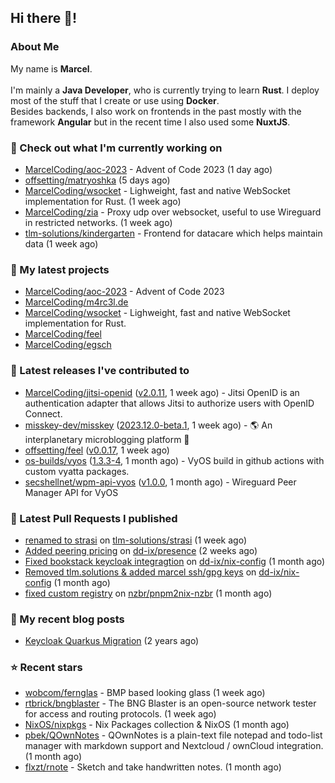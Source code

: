 ## Hi there 👋!




### About Me

My name is **Marcel**.
<br><br>
I'm mainly a **Java Developer**, who is currently trying to learn **Rust**. I deploy most of the stuff that I create or use using **Docker**.
<br>
Besides backends, I also work on frontends in the past mostly with the framework **Angular** but in the recent time I also used some **NuxtJS**. 



### 👷 Check out what I'm currently working on

- [MarcelCoding/aoc-2023](https://github.com/MarcelCoding/aoc-2023) - Advent of Code 2023 (1 day ago)
- [offsetting/matryoshka](https://github.com/offsetting/matryoshka) (5 days ago)
- [MarcelCoding/wsocket](https://github.com/MarcelCoding/wsocket) - Lighweight, fast and native WebSocket implementation for Rust. (1 week ago)
- [MarcelCoding/zia](https://github.com/MarcelCoding/zia) - Proxy udp over websocket, useful to use Wireguard in restricted networks. (1 week ago)
- [tlm-solutions/kindergarten](https://github.com/tlm-solutions/kindergarten) - Frontend for datacare which helps maintain data  (1 week ago)

### 🌱 My latest projects

- [MarcelCoding/aoc-2023](https://github.com/MarcelCoding/aoc-2023) - Advent of Code 2023
- [MarcelCoding/m4rc3l.de](https://github.com/MarcelCoding/m4rc3l.de)
- [MarcelCoding/wsocket](https://github.com/MarcelCoding/wsocket) - Lighweight, fast and native WebSocket implementation for Rust.
- [MarcelCoding/feel](https://github.com/MarcelCoding/feel)
- [MarcelCoding/egsch](https://github.com/MarcelCoding/egsch)

### 🔭 Latest releases I've contributed to

- [MarcelCoding/jitsi-openid](https://github.com/MarcelCoding/jitsi-openid) ([v2.0.11](https://github.com/MarcelCoding/jitsi-openid/releases/tag/v2.0.11), 1 week ago) - Jitsi OpenID is an authentication adapter that allows Jitsi to authorize users with OpenID Connect.
- [misskey-dev/misskey](https://github.com/misskey-dev/misskey) ([2023.12.0-beta.1](https://github.com/misskey-dev/misskey/releases/tag/2023.12.0-beta.1), 1 week ago) - 🌎 An interplanetary microblogging platform 🚀
- [offsetting/feel](https://github.com/offsetting/feel) ([v0.0.17](https://github.com/offsetting/feel/releases/tag/v0.0.17), 1 week ago)
- [os-builds/vyos](https://github.com/os-builds/vyos) ([1.3.3-4](https://github.com/os-builds/vyos/releases/tag/1.3.3-4), 1 month ago) - VyOS build in github actions with custom vyatta packages.
- [secshellnet/wpm-api-vyos](https://github.com/secshellnet/wpm-api-vyos) ([v1.0.0](https://github.com/secshellnet/wpm-api-vyos/releases/tag/v1.0.0), 1 month ago) - Wireguard Peer Manager API for VyOS

### 🔨 Latest Pull Requests I published

- [renamed to strasi](https://github.com/tlm-solutions/strasi/pull/25) on [tlm-solutions/strasi](https://github.com/tlm-solutions/strasi) (1 week ago)
- [Added peering pricing](https://github.com/dd-ix/presence/pull/46) on [dd-ix/presence](https://github.com/dd-ix/presence) (2 weeks ago)
- [Fixed bookstack keycloak integragtion](https://github.com/dd-ix/nix-config/pull/24) on [dd-ix/nix-config](https://github.com/dd-ix/nix-config) (1 month ago)
- [Removed tlm.solutions &amp; added marcel ssh/gpg keys](https://github.com/dd-ix/nix-config/pull/23) on [dd-ix/nix-config](https://github.com/dd-ix/nix-config) (1 month ago)
- [fixed custom registry](https://github.com/nzbr/pnpm2nix-nzbr/pull/18) on [nzbr/pnpm2nix-nzbr](https://github.com/nzbr/pnpm2nix-nzbr) (1 month ago)

### 📜 My recent blog posts

- [Keycloak Quarkus Migration](https://m4rc3l.de/blog/keycloak-quarkus-migration) (2 years ago)

### ⭐ Recent stars

- [wobcom/fernglas](https://github.com/wobcom/fernglas) - BMP based looking glass (1 week ago)
- [rtbrick/bngblaster](https://github.com/rtbrick/bngblaster) - The BNG Blaster is an open-source network tester for access and routing protocols.  (1 week ago)
- [NixOS/nixpkgs](https://github.com/NixOS/nixpkgs) - Nix Packages collection &amp; NixOS (1 month ago)
- [pbek/QOwnNotes](https://github.com/pbek/QOwnNotes) - QOwnNotes is a plain-text file notepad and todo-list manager with markdown support and Nextcloud / ownCloud integration. (1 month ago)
- [flxzt/rnote](https://github.com/flxzt/rnote) - Sketch and take handwritten notes. (1 month ago)
